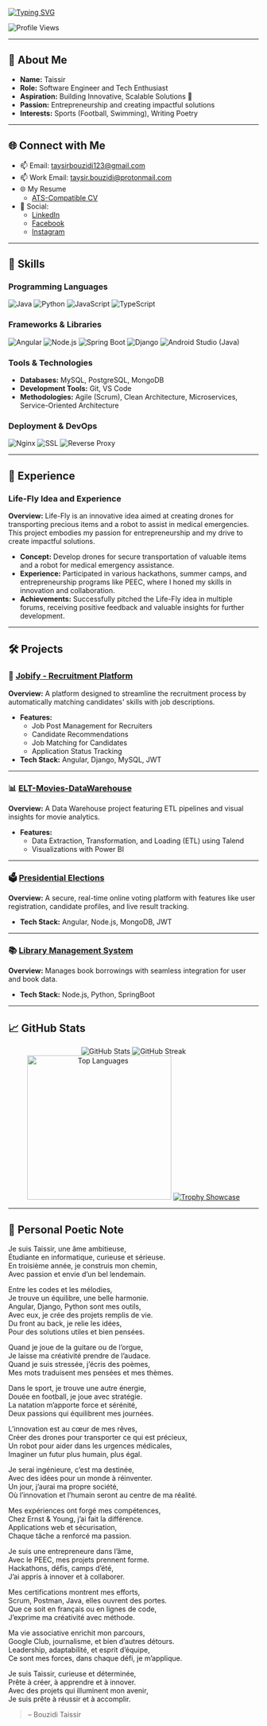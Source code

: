<a href="https://git.io/typing-svg"><img src="https://readme-typing-svg.demolab.com?font=Roboto+Mono&weight=700&size=28&duration=2500&pause=1200&color=FF5733&center=true&vCenter=true&width=800&lines=Hello%F0%9F%91%8B%2C+I'm+BOUZIDI+Taissir;Software+Engineer+%7C+Tech,DevOps+Enthusiast;Passionate+About+Creating+Solutions!" alt="Typing SVG" /></a>

<p align="left">
    <img src="https://komarev.com/ghpvc/?username=taysir17&label=Profile%20views&color=ff4500&style=for-the-badge" alt="Profile Views" />
</p>

---

## 👋 About Me
- **Name:** Taissir
- **Role:** Software Engineer and Tech Enthusiast
- **Aspiration:** Building Innovative, Scalable Solutions 🚀
- **Passion:** Entrepreneurship and creating impactful solutions
- **Interests:** Sports (Football, Swimming), Writing Poetry

---

## 🌐 Connect with Me
- 📫 Email: [taysirbouzidi123@gmail.com](mailto:taysirbouzidi123@gmail.com)
- 📫 Work Email: [taysir.bouzidi@protonmail.com](mailto:taysir.bouzidi@protonmail.com)
- 🌐 My Resume
    - [ATS-Compatible CV](https://github.com/taysir17/taysir17/blob/main/BouzidiTaissir_Academic_CV.pdf)
- 📱 Social:
  - [LinkedIn](https://www.linkedin.com/in/bouzidi-taissir/)
  - [Facebook](https://www.facebook.com/taysir.bouzidi)
  - [Instagram](https://www.instagram.com/bouzidi_taissir/)

---

## 🔧 Skills

### Programming Languages
![Java](https://img.shields.io/badge/Java-ED8B00?style=for-the-badge&logo=java&logoColor=white)
![Python](https://img.shields.io/badge/Python-FFD43B?style=for-the-badge&logo=python&logoColor=darkgreen)
![JavaScript](https://img.shields.io/badge/JavaScript-F7DF1E?style=for-the-badge&logo=javascript&logoColor=black)
![TypeScript](https://img.shields.io/badge/TypeScript-007ACC?style=for-the-badge&logo=typescript&logoColor=white)

### Frameworks & Libraries
![Angular](https://img.shields.io/badge/Angular-DD0031?style=for-the-badge&logo=angular&logoColor=white)
![Node.js](https://img.shields.io/badge/Node.js-43853D?style=for-the-badge&logo=node.js&logoColor=white)
![Spring Boot](https://img.shields.io/badge/Spring_Boot-6DB33F?style=for-the-badge&logo=spring-boot&logoColor=white)
![Django](https://img.shields.io/badge/Django-092E20?style=for-the-badge&logo=django&logoColor=white)
![Android Studio (Java)](https://img.shields.io/badge/Android_Studio-3DDC84?style=for-the-badge&logo=android-studio&logoColor=white)

### Tools & Technologies
- **Databases:** MySQL, PostgreSQL, MongoDB
- **Development Tools:** Git, VS Code
- **Methodologies:** Agile (Scrum), Clean Architecture, Microservices, Service-Oriented Architecture

### Deployment & DevOps
![Nginx](https://img.shields.io/badge/Nginx-009639?style=for-the-badge&logo=nginx&logoColor=white)
![SSL](https://img.shields.io/badge/SSL-4CAF50?style=for-the-badge&logo=ssl&logoColor=white)
![Reverse Proxy](https://img.shields.io/badge/Reverse_Proxy-FFD700?style=for-the-badge&logo=nginx&logoColor=white)

---

## 📝 Experience

### Life-Fly Idea and Experience
**Overview:** Life-Fly is an innovative idea aimed at creating drones for transporting precious items and a robot to assist in medical emergencies. This project embodies my passion for entrepreneurship and my drive to create impactful solutions.

- **Concept:** Develop drones for secure transportation of valuable items and a robot for medical emergency assistance.
- **Experience:** Participated in various hackathons, summer camps, and entrepreneurship programs like PEEC, where I honed my skills in innovation and collaboration.
- **Achievements:** Successfully pitched the Life-Fly idea in multiple forums, receiving positive feedback and valuable insights for further development.

---

## 🛠️ Projects

### 🚀 [Jobify - Recruitment Platform](https://github.com/taysir17/Jobify)
**Overview:** A platform designed to streamline the recruitment process by automatically matching candidates' skills with job descriptions.

- **Features:**
  - Job Post Management for Recruiters
  - Candidate Recommendations
  - Job Matching for Candidates
  - Application Status Tracking
- **Tech Stack:** Angular, Django, MySQL, JWT

---

### 📊 [ELT-Movies-DataWarehouse](https://github.com/taysir17/ELT-Movies-Data-Warehouse---Analysis-Project)
**Overview:** A Data Warehouse project featuring ETL pipelines and visual insights for movie analytics.

- **Features:**
  - Data Extraction, Transformation, and Loading (ETL) using Talend
  - Visualizations with Power BI

---

### 🗳️ [Presidential Elections](https://github.com/taysir17/Presidential-Elections)
**Overview:** A secure, real-time online voting platform with features like user registration, candidate profiles, and live result tracking.

- **Tech Stack:** Angular, Node.js, MongoDB, JWT

---

### 📚 [Library Management System](https://github.com/taysir17/SOA-ESB-Project-Management)
**Overview:** Manages book borrowings with seamless integration for user and book data.

- **Tech Stack:** Node.js, Python, SpringBoot

---

## 📈 GitHub Stats
<div align="center">
    <img src="https://github-readme-stats.vercel.app/api?username=taysir17&show_icons=true&theme=gruvbox" alt="GitHub Stats" />
    <img src="https://github-readme-streak-stats.herokuapp.com/?user=taysir17&theme=gruvbox" alt="GitHub Streak" />
    <img 
        src="https://github-readme-stats.vercel.app/api/top-langs?username=taysir17&show_icons=true&locale=en&theme=gruvbox&hide_border=true&langs_count=3&hide=Less,Tcl,Cython,Cmake,SCSS" 
        alt="Top Languages" 
        width="290" 
    />
    <a href="https://github.com/ryo-ma/github-profile-trophy">
        <img 
            src="https://github-profile-trophy.vercel.app/?username=taysir17&theme=gruvbox&no-frame=true&column=4&margin-w=15&margin-h=15" 
            alt="Trophy Showcase" 
        />
    </a>
</div>

---

## 📝 Personal Poetic Note
Je suis Taissir, une âme ambitieuse,  
Étudiante en informatique, curieuse et sérieuse.  
En troisième année, je construis mon chemin,  
Avec passion et envie d’un bel lendemain.  

Entre les codes et les mélodies,  
Je trouve un équilibre, une belle harmonie.  
Angular, Django, Python sont mes outils,  
Avec eux, je crée des projets remplis de vie.  
Du front au back, je relie les idées,  
Pour des solutions utiles et bien pensées.  

Quand je joue de la guitare ou de l’orgue,  
Je laisse ma créativité prendre de l’audace.  
Quand je suis stressée, j’écris des poèmes,  
Mes mots traduisent mes pensées et mes thèmes.  

Dans le sport, je trouve une autre énergie,  
Douée en football, je joue avec stratégie.  
La natation m’apporte force et sérénité,  
Deux passions qui équilibrent mes journées.  

L’innovation est au cœur de mes rêves,  
Créer des drones pour transporter ce qui est précieux,  
Un robot pour aider dans les urgences médicales,  
Imaginer un futur plus humain, plus égal.  

Je serai ingénieure, c’est ma destinée,  
Avec des idées pour un monde à réinventer.  
Un jour, j’aurai ma propre société,  
Où l’innovation et l’humain seront au centre de ma réalité.  

Mes expériences ont forgé mes compétences,  
Chez Ernst & Young, j’ai fait la différence.  
Applications web et sécurisation,  
Chaque tâche a renforcé ma passion.  

Je suis une entrepreneure dans l’âme,  
Avec le PEEC, mes projets prennent forme.  
Hackathons, défis, camps d’été,  
J’ai appris à innover et à collaborer.  

Mes certifications montrent mes efforts,  
Scrum, Postman, Java, elles ouvrent des portes.  
Que ce soit en français ou en lignes de code,  
J’exprime ma créativité avec méthode.  

Ma vie associative enrichit mon parcours,  
Google Club, journalisme, et bien d’autres détours.  
Leadership, adaptabilité, et esprit d’équipe,  
Ce sont mes forces, dans chaque défi, je m’applique.  

Je suis Taissir, curieuse et déterminée,  
Prête à créer, à apprendre et à innover.  
Avec des projets qui illuminent mon avenir,  
Je suis prête à réussir et à accomplir.
> – Bouzidi Taissir
